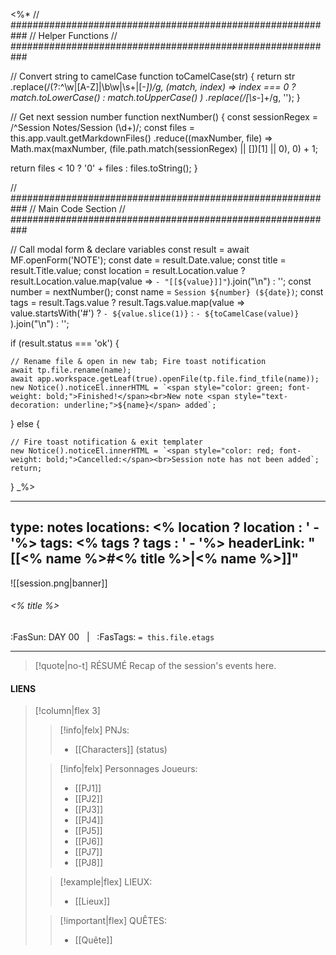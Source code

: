 <%*
// ###########################################################
//                        Helper Functions
// ###########################################################

// Convert string to camelCase
function toCamelCase(str) {
  return str
    .replace(/(?:^\w|[A-Z]|\b\w|\s+|[-_])/g, (match, index) =>
      index === 0 ? match.toLowerCase() : match.toUpperCase()
    )
    .replace(/[\s-_]+/g, '');
}

// Get next session number
function nextNumber() {
  const sessionRegex = /^Session Notes\/Session (\d+)/;
  const files = this.app.vault.getMarkdownFiles()
    .reduce((maxNumber, file) => Math.max(maxNumber, (file.path.match(sessionRegex) || [])[1] || 0), 0) + 1;
  
  return files < 10 ? '0' + files : files.toString();
}

// ###########################################################
//                        Main Code Section
// ###########################################################

// Call modal form & declare variables
const result = await MF.openForm('NOTE');
const date = result.Date.value;
const title = result.Title.value;
const location = result.Location.value ? result.Location.value.map(value => `- "[[${value}]]"`).join("\n") : '';
const number = nextNumber();
const name = `Session ${number} (${date})`;
const tags = result.Tags.value ? result.Tags.value.map(value =>
  value.startsWith('#') ? `- ${value.slice(1)}` : `- ${toCamelCase(value)}`
).join("\n") : '';


if (result.status === 'ok') {

    // Rename file & open in new tab; Fire toast notification
    await tp.file.rename(name);
    await app.workspace.getLeaf(true).openFile(tp.file.find_tfile(name));
    new Notice().noticeEl.innerHTML = `<span style="color: green; font-weight: bold;">Finished!</span><br>New note <span style="text-decoration: underline;">${name}</span> added`;

} else {

    // Fire toast notification & exit templater
    new Notice().noticeEl.innerHTML = `<span style="color: red; font-weight: bold;">Cancelled:</span><br>Session note has not been added`;
    return;
}
_%>

---
type: notes
locations:
<% location ? location : ' - '%>
tags:
<% tags ? tags : ' - '%>
headerLink: "[[<% name %>#<% title %>|<% name %>]]"
---

![[session.png|banner]]
###### <% title %>
<span class="sub2">:FasSun: DAY 00 &nbsp; | &nbsp; :FasTags: `= this.file.etags`</span>
___

> [!quote|no-t] RÉSUMÉ
>Recap of the session's events here.

#### LIENS

> [!column|flex 3]
>> [!info|felx] PNJs:
>> - [[Characters]] (status)
>
>> [!info|felx] Personnages Joueurs:
>> - [[PJ1]]
>> - [[PJ2]]
>> - [[PJ3]]
>> - [[PJ4]]
>> - [[PJ5]]
>> - [[PJ6]]
>> - [[PJ7]]
>> - [[PJ8]]
>
>> [!example|flex] LIEUX:
>> - [[Lieux]]
>
>> [!important|flex] QUÊTES:
>> - [[Quête]]

